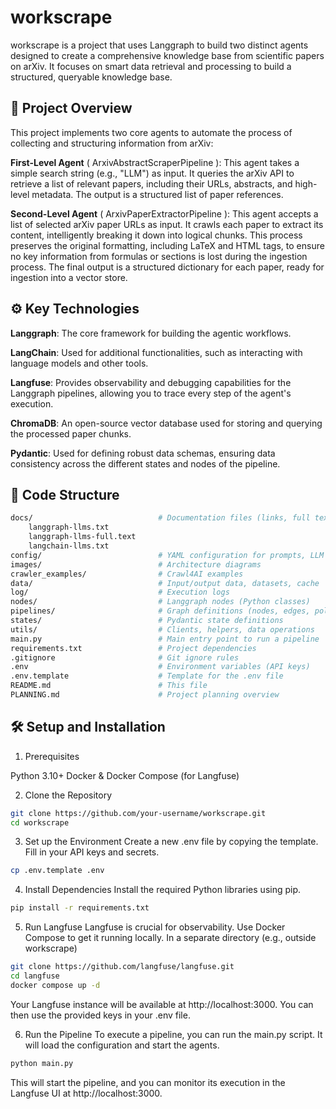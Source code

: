 # workscrape
workscrape is a project that uses Langgraph to build two distinct agents designed to create a comprehensive knowledge base from scientific papers on arXiv. It focuses on smart data retrieval and processing to build a structured, queryable knowledge base.

## 🌟 Project Overview
This project implements two core agents to automate the process of collecting and structuring information from arXiv:

**First-Level Agent** ( ArxivAbstractScraperPipeline ): This agent takes a simple search string (e.g., "LLM") as input. It queries the arXiv API to retrieve a list of relevant papers, including their URLs, abstracts, and high-level metadata. The output is a structured list of paper references.

**Second-Level Agent** ( ArxivPaperExtractorPipeline ): This agent accepts a list of selected arXiv paper URLs as input. It crawls each paper to extract its content, intelligently breaking it down into logical chunks. This process preserves the original formatting, including LaTeX and HTML tags, to ensure no key information from formulas or sections is lost during the ingestion process. The final output is a structured dictionary for each paper, ready for ingestion into a vector store.

## ⚙️ Key Technologies
**Langgraph**: The core framework for building the agentic workflows.

**LangChain**: Used for additional functionalities, such as interacting with language models and other tools.

**Langfuse**: Provides observability and debugging capabilities for the Langgraph pipelines, allowing you to trace every step of the agent's execution.

**ChromaDB**: An open-source vector database used for storing and querying the processed paper chunks.

**Pydantic**: Used for defining robust data schemas, ensuring data consistency across the different states and nodes of the pipeline.

## 📂 Code Structure

```bash
docs/                            # Documentation files (links, full text)
    langgraph-llms.txt
    langgraph-llms-full.text
    langchain-llms.txt
config/                          # YAML configuration for prompts, LLM settings, etc.
images/                          # Architecture diagrams
crawler_examples/                # Crawl4AI examples
data/                            # Input/output data, datasets, cache
log/                             # Execution logs
nodes/                           # Langgraph nodes (Python classes)
pipelines/                       # Graph definitions (nodes, edges, policies)
states/                          # Pydantic state definitions
utils/                           # Clients, helpers, data operations
main.py                          # Main entry point to run a pipeline
requirements.txt                 # Project dependencies
.gitignore                       # Git ignore rules
.env                             # Environment variables (API keys)
.env.template                    # Template for the .env file
README.md                        # This file
PLANNING.md                      # Project planning overview
```

## 🛠️ Setup and Installation
1. Prerequisites

Python 3.10+
Docker & Docker Compose (for Langfuse)

2. Clone the Repository
```bash
git clone https://github.com/your-username/workscrape.git
cd workscrape
```

3. Set up the Environment
Create a new .env file by copying the template. Fill in your API keys and secrets.

```bash
cp .env.template .env
```

4. Install Dependencies
Install the required Python libraries using pip.

```bash
pip install -r requirements.txt
```

5. Run Langfuse
Langfuse is crucial for observability. Use Docker Compose to get it running locally.
In a separate directory (e.g., outside workscrape)

```bash
git clone https://github.com/langfuse/langfuse.git
cd langfuse
docker compose up -d
```
Your Langfuse instance will be available at http://localhost:3000. You can then use the provided keys in your .env file.

6. Run the Pipeline
To execute a pipeline, you can run the main.py script. It will load the configuration and start the agents.

```bash
python main.py
```

This will start the pipeline, and you can monitor its execution in the Langfuse UI at http://localhost:3000.
